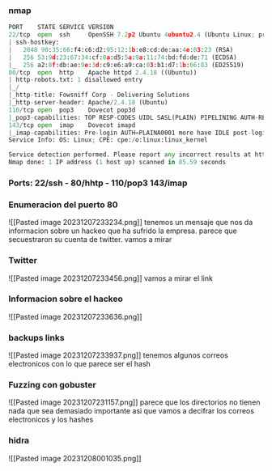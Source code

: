 ### nmap
```python
PORT    STATE SERVICE VERSION
22/tcp  open  ssh     OpenSSH 7.2p2 Ubuntu 4ubuntu2.4 (Ubuntu Linux; protocol 2.0)
| ssh-hostkey: 
|   2048 90:35:66:f4:c6:d2:95:12:1b:e8:cd:de:aa:4e:03:23 (RSA)
|   256 53:9d:23:67:34:cf:0a:d5:5a:9a:11:74:bd:fd:de:71 (ECDSA)
|_  256 a2:8f:db:ae:9e:3d:c9:e6:a9:ca:03:b1:d7:1b:66:83 (ED25519)
80/tcp  open  http    Apache httpd 2.4.18 ((Ubuntu))
| http-robots.txt: 1 disallowed entry 
|_/
|_http-title: Fowsniff Corp - Delivering Solutions
|_http-server-header: Apache/2.4.18 (Ubuntu)
110/tcp open  pop3    Dovecot pop3d
|_pop3-capabilities: TOP RESP-CODES UIDL SASL(PLAIN) PIPELINING AUTH-RESP-CODE CAPA USER
143/tcp open  imap    Dovecot imapd
|_imap-capabilities: Pre-login AUTH=PLAINA0001 more have IDLE post-login listed OK capabilities SASL-IR IMAP4rev1 LITERAL+ LOGIN-REFERRALS ID ENABLE
Service Info: OS: Linux; CPE: cpe:/o:linux:linux_kernel

Service detection performed. Please report any incorrect results at https://nmap.org/submit/ .
Nmap done: 1 IP address (1 host up) scanned in 85.59 seconds
```
### Ports: 22/ssh - 80/hhtp - 110/pop3 143/imap

### Enumeracion del puerto 80
![[Pasted image 20231207233234.png]]
tenemos un mensaje que nos da informacion sobre un hackeo que ha sufrido la empresa. parece que secuestraron su cuenta de twitter. vamos a mirar
### Twitter
![[Pasted image 20231207233456.png]]
vamos a mirar el link
### Informacion sobre el hackeo
![[Pasted image 20231207233636.png]]

### backups links
![[Pasted image 20231207233937.png]]
tenemos algunos correos electronicos con lo que parece ser el hash
### Fuzzing con gobuster
![[Pasted image 20231207231157.png]]
parece que los directorios no tienen nada que sea demasiado importante asi que vamos a decifrar los correos electronicos y los hashes



### hidra 
![[Pasted image 20231208001035.png]]
